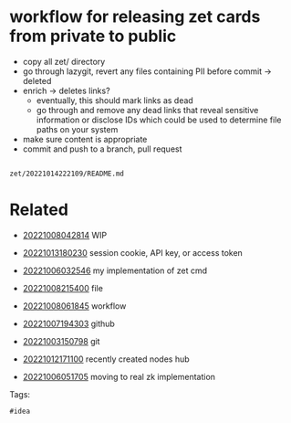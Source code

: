 # workflow for releasing zet cards from private to public

- copy all zet/ directory
- go through lazygit, revert any files containing PII before commit -> deleted
- enrich -> deletes links?
  - eventually, this should mark links as dead
  - go through and remove any dead links that reveal sensitive information or disclose IDs which could be used to determine file paths on your system
- make sure content is appropriate
- commit and push to a branch, pull request

```
```

` zet/20221014222109/README.md `

# Related

- [20221008042814](/zet/20221008042814/README.md) WIP

- [20221013180230](/zet/20221013180230/README.md) session cookie, API key, or access token
- [20221006032546](/zet/20221006032546/README.md) my implementation of zet cmd
- [20221008215400](/zet/20221008215400/README.md) file
- [20221008061845](/zet/20221008061845/README.md) workflow
- [20221007194303](/zet/20221007194303/README.md) github
- [20221003150798](/zet/20221003150798/README.md) git
- [20221012171100](/zet/20221012171100/README.md) recently created nodes hub
- [20221006051705](/zet/20221006051705/README.md) moving to real zk implementation

Tags:

    #idea
